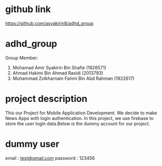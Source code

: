 # github link
https://github.com/asyakirin8/adhd_group


# adhd_group
Group Member:
1. Mohamad Amir Syakirin Bin Shafie (1826571)
2. Ahmad Hakimi Bin Ahmad Rasidi (2013793)
3. Muhammad Zolkharnain Fahmi Bin Abd Rahman (1922617)


# project description
This our Project for Mobile Application Development.
We decide to make News Apps with login authentication.
In this project, we use firebase to store the user login data.Below is the dummy account for our project.

# dummy user
email : test@gmail.com
password : 123456

